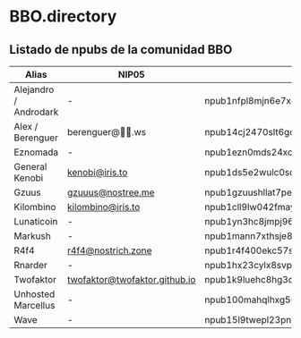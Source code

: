 # BBO.directory
## Listado de npubs de la comunidad BBO
| Alias                     | NIP05                         | Npub                                                          |
| ------------------------- | -------------                 |---------------------------------------------------------------|
| Alejandro / Androdark     | -                             |npub1nfpl8mjn6e7xesj2amdz7464frdn2tmqlzuan97wx25et0f48evszsjspn|
| Alex / Berenguer          |berenguer@🌠🌌.ws             |npub14cj2470slt6gq95rhucj7cxu9pkrtr0jjmnkl5dp5t47zj2fmgns3yfqyg|
| Eznomada                  | -                             |npub1ezn0mds24xca744nvrs2kkhpfhnvju92cg62avfgz7sc35xuzdgqlesxpt|
| General Kenobi            | kenobi@iris.to                |npub1ds5e2wulc0sdn9kdq8yku2drwhx34lsuyggulrfl0f354un53cvqsqqrhg|
| Gzuus                     | gzuuus@nostree.me             |npub1gzuushllat7pet0ccv9yuhygvc8ldeyhrgxuwg744dn5khnpk3gs3ea5ds|
| Kilombino                 | kilombino@iris.to             |npub1cll9lw042fmaydqpcs6xftrrtgx0nfaljclc5ve2n74k5wngntpqen3945|
| Lunaticoin                | -                             |npub1yn3hc8jmpj963h0zw49ullrrkkefn7qxf78mj29u7v2mn3yktuasx3mzt0|
| Markush                   | -                             |npub1mann7xthsje8qahrv4cv00mvdfkzkhxdkqwmemesu52vsqxps9yqnrksse|
| R4f4                      | r4f4@nostrich.zone            |npub1r4f400ekc57sjg05v883nxpjmfudjgutf95d8dgc2pgazx7lpffqaf063p|
| Rnarder                   | -                             |npub1hx23cylx8svputuezal2ur5d7wz2r4lvvjudk2q2j33u8f3rge3slc9t6a|
| Twofaktor                 | twofaktor@twofaktor.github.io |npub1k9luehc8hg3c0upckdzzvusv66x3zt0eyw7290kclrpsndepz92sfcpp63|
| Unhosted Marcellus        | -                             |npub100mahqlhxg50thmt5dyynu40nl25hat9kkkknzk8pqjfkvgq0xsqtdfyy5|
| Wave                      | -                             |npub15l9twepl23pnnj837h7xgmxtl7smn2mps3466g4nxjpk3g9a9xrss94elr|
